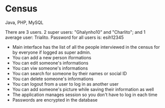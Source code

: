 # Census
Java, PHP, MySQL

There are 3 users. 2 super users: "Ghalynho10" and "Charlito"; and 1 average user: Trialito.
Password for all users is: esih12345
- Main interface has the list of all the people interviewed in the census for by everyone if logged as super admin.
- You can add a new person iformations
- You can edit someone's informations
- You can viw someone's informations
- You can search for someone by their names or social ID
- You can delete someone's informations
- You can logout from a user to log in as another user
- You can add someone's picture while saving their information as well
- The application manages session so you don't have to log in each time
- Passwords are encrypted in the database
